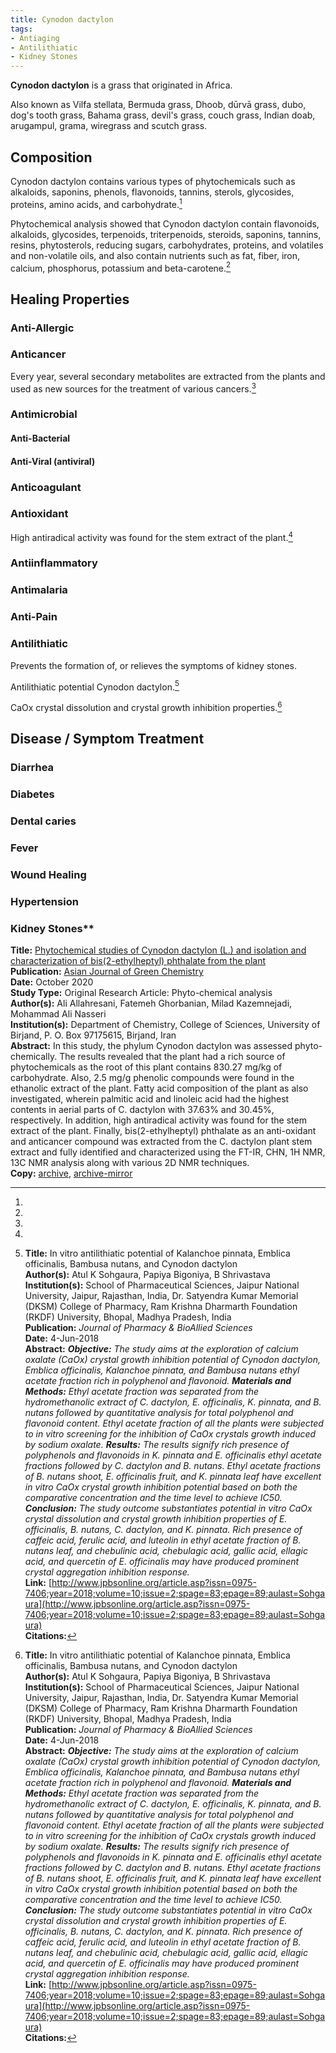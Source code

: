 ```yaml
---
title: Cynodon dactylon
tags:
- Antiaging
- Antilithiatic
- Kidney Stones
---
```

**Cynodon dactylon** is a grass that originated in Africa.

Also known as Vilfa stellata, Bermuda grass, Dhoob, dūrvā grass, dubo, dog's tooth grass, Bahama grass, devil's grass, couch grass, Indian doab, arugampul, grama, wiregrass and scutch grass.

## Composition

Cynodon dactylon contains various types of phytochemicals such as alkaloids, saponins, phenols, flavonoids, tannins, sterols, glycosides, proteins, amino acids, and carbohydrate.[^2]

Phytochemical analysis showed that Cynodon dactylon contain flavonoids, alkaloids, glycosides, terpenoids, triterpenoids, steroids, saponins, tannins, resins, phytosterols, reducing sugars, carbohydrates, proteins, and volatiles and non-volatile oils, and also contain nutrients such as fat, fiber, iron, calcium, phosphorus, potassium and beta-carotene.[^2]

## Healing Properties

### Anti-Allergic

### Anticancer

Every year, several secondary metabolites are extracted from the plants and used as new sources for the treatment of various cancers.[^2]

### Antimicrobial

#### Anti-Bacterial

#### Anti-Viral (antiviral) 

### Anticoagulant

### Antioxidant

High antiradical activity was found for the stem extract of the plant.[^2]

### Antiinflammatory

### Antimalaria

### Anti-Pain
 
### Antilithiatic

Prevents the formation of, or relieves the symptoms of kidney stones.

Antilithiatic potential Cynodon dactylon.[^1]

CaOx crystal dissolution and crystal growth inhibition properties.[^1]

## Disease / Symptom Treatment

### Diarrhea

### Diabetes

### Dental caries

### Fever

### Wound Healing

### Hypertension

### Kidney Stones**

[^1]: **Title:** In vitro antilithiatic potential of Kalanchoe pinnata, Emblica officinalis, Bambusa nutans, and Cynodon dactylon<br>**Author(s):** Atul K Sohgaura, Papiya Bigoniya, B Shrivastava<br>**Institution(s):** School of Pharmaceutical Sciences, Jaipur National University, Jaipur, Rajasthan, India, Dr. Satyendra Kumar Memorial (DKSM) College of Pharmacy, Ram Krishna Dharmarth Foundation (RKDF) University, Bhopal, Madhya Pradesh, India<br>**Publication:** <i>Journal of Pharmacy & BioAllied Sciences</i><br>**Date:** 4-Jun-2018<br>**Abstract:** <i>**Objective:** The study aims at the exploration of calcium oxalate (CaOx) crystal growth inhibition potential of Cynodon dactylon, Emblica officinalis, Kalanchoe pinnata, and Bambusa nutans ethyl acetate fraction rich in polyphenol and flavonoid. **Materials and Methods:** Ethyl acetate fraction was separated from the hydromethanolic extract of C. dactylon, E. officinalis, K. pinnata, and B. nutans followed by quantitative analysis for total polyphenol and flavonoid content. Ethyl acetate fraction of all the plants were subjected to in vitro screening for the inhibition of CaOx crystals growth induced by sodium oxalate. **Results:** The results signify rich presence of polyphenols and flavonoids in K. pinnata and E. officinalis ethyl acetate fractions followed by C. dactylon and B. nutans. Ethyl acetate fractions of B. nutans shoot, E. officinalis fruit, and K. pinnata leaf have excellent in vitro CaOx crystal growth inhibition potential based on both the comparative concentration and the time level to achieve IC50. **Conclusion:** The study outcome substantiates potential in vitro CaOx crystal dissolution and crystal growth inhibition properties of E. officinalis, B. nutans, C. dactylon, and K. pinnata. Rich presence of caffeic acid, ferulic acid, and luteolin in ethyl acetate fraction of B. nutans leaf, and chebulinic acid, chebulagic acid, gallic acid, ellagic acid, and quercetin of E. officinalis may have produced prominent crystal aggregation inhibition response.</i><br>**Link:** [http://www.jpbsonline.org/article.asp?issn=0975-7406;year=2018;volume=10;issue=2;spage=83;epage=89;aulast=Sohgaura](http://www.jpbsonline.org/article.asp?issn=0975-7406;year=2018;volume=10;issue=2;spage=83;epage=89;aulast=Sohgaura)<br>**Citations:**  

[^2]: 
**Title:** [Phytochemical studies of Cynodon dactylon (L.) and isolation and characterization of bis(2-ethylheptyl) phthalate from the plant](https://dx.doi.org/10.22034/ajgc.2021.104596)<br>
**Publication:** [Asian Journal of Green Chemistry](http://www.ajgreenchem.com/)<br>
**Date:** October 2020<br>
**Study Type:** Original Research Article: Phyto-chemical analysis<br>
**Author(s):** Ali Allahresani, Fatemeh Ghorbanian, Milad Kazemnejadi, Mohammad Ali Nasseri<br>
**Institution(s):** Department of Chemistry, College of Sciences, University of Birjand, P. O. Box 97175615, Birjand, Iran<br>
**Abstract:** In this study, the phylum Cynodon dactylon was assessed phyto-chemically. The results revealed that the plant had a rich source of phytochemicals as the root of this plant contains 830.27 mg/kg of carbohydrate. Also, 2.5 mg/g phenolic compounds were found in the ethanolic extract of the plant. Fatty acid composition of the plant as also investigated, wherein palmitic acid and linoleic acid had the highest contents in aerial parts of C. dactylon with 37.63% and 30.45%, respectively. In addition, high antiradical activity was found for the stem extract of the plant. Finally, bis(2-ethylheptyl) phthalate as an anti-oxidant and anticancer compound was extracted from the C. dactylon plant stem extract and fully identified and characterized using the FT-IR, CHN, 1H NMR, 13C NMR analysis along with various 2D NMR techniques.<br>
**Copy:** [archive](https://ipfs.io/ipfs/QmeBan3J8KEoK98W1TpnrdxrSMCTq3kBesN43uWEy3Pz49), [archive-mirror](https://cloudflare-ipfs.com/ipfs/QmeBan3J8KEoK98W1TpnrdxrSMCTq3kBesN43uWEy3Pz49)